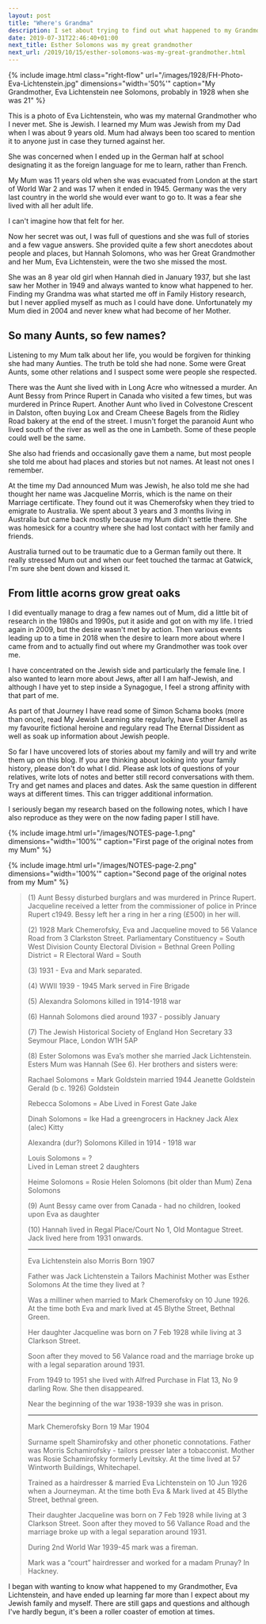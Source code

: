 ```yaml
---
layout: post
title: "Where's Grandma"
description: I set about trying to find out what happened to my Grandmother, Eva Lichtenstein, and now I am discovering a Jewish family history full of mystery and intrigue and will hopefully find more about my own Mother and the Jewish Whitechapel life she was born into in 1928.
date: 2019-07-31T22:46:40+01:00
next_title: Esther Solomons was my great grandmother
next_url: /2019/10/15/esther-solomons-was-my-great-grandmother.html
---
```

{% include image.html class="right-flow" url="/images/1928/FH-Photo-Eva-Lichtenstein.jpg" dimensions="width='50%'" caption="My Grandmother, Eva Lichtenstein nee Solomons, probably in 1928 when she was 21" %}

This is a photo of Eva Lichtenstein, who was my maternal Grandmother who I never met.  She is Jewish. I learned my Mum was Jewish from my Dad when I was about 9 years old.  Mum had always been too scared to mention it to anyone just in case they turned against her.

She was concerned when I ended up in the German half at school designating it as the foreign language for me to learn, rather than French.

My Mum was 11 years old when she was evacuated from London at the start of World War 2 and was 17 when it ended in 1945.  Germany was the very last country in the world she would ever want to go to.  It was a fear she lived with all her adult life.

I can't imagine how that felt for her.

Now her secret was out, I was full of questions and she was full of stories and a few vague answers.  She provided quite a few short anecdotes about people and places, but Hannah Solomons, who was her Great Grandmother and her Mum, Eva Lichtenstein, were the two she missed the most.

She was an 8 year old girl when Hannah died in January 1937, but she last saw her Mother in 1949 and always wanted to know what happened to her.  Finding my Grandma was what started me off in Family History research, but I never applied myself as much as I could have done.  Unfortunately my Mum died in 2004 and never knew what had become of her Mother.

## So many Aunts, so few names?

Listening to my Mum talk about her life, you would be forgiven for thinking she had many Aunties.  The truth be told she had none.  Some were Great Aunts, some other relations and I suspect some were people she respected.

There was the Aunt she lived with in Long Acre who witnessed a murder.  An Aunt Bessy from Prince Rupert in Canada who visited a few times, but was murdered in Prince Rupert. Another Aunt who lived in Colvestone Crescent in Dalston, often buying Lox and Cream Cheese Bagels from the Ridley Road bakery at the end of the street.  I musn't forget the paranoid Aunt who lived south of the river as well as the one in Lambeth.  Some of these people could well be the same.

She also had friends and occasionally gave them a name, but most people she told me about had places and stories but not names. At least not ones I remember.

At the time my Dad announced Mum was Jewish, he also told me she had thought her name was Jacqueline Morris, which is the name on their Marriage certificate.  They found out it was Chemerofsky when they tried to emigrate to Australia.  We spent about 3 years and 3 months living in Australia but came back mostly because my Mum didn't settle there.  She was homesick for a country where she had lost contact with her family and friends. 

Australia turned out to be traumatic due to a German family out there.  It really stressed Mum out and when our feet touched the tarmac at Gatwick, I'm sure she bent down and kissed it.

## From little acorns grow great oaks

I did eventually manage to drag a few names out of Mum, did a little bit of research in the 1980s and 1990s, put it aside and got on with my life.  I tried again in 2009, but the desire wasn't met by action.  Then various events leading up to a time in 2018 when the desire to learn more about where I came from and to actually find out where my Grandmother was took over me.  

I have concentrated on the Jewish side and particularly the female line.  I also wanted to learn more about Jews, after all I am half-Jewish, and although I have yet to step inside a Synagogue, I feel a strong affinity with that part of me.

As part of that Journey I have read some of Simon Schama books (more than once), read My Jewish Learning site regularly, have Esther Ansell as my favourite fictional heroine and regulary read The Eternal Dissident as well as soak up information about Jewish people. 

So far I have uncovered lots of stories about my family and will try and write them up on this blog.  If you are thinking about looking into your family history, please don't do what I did.  Please ask lots of questions of your relatives, write lots of notes and better still record conversations with them.  Try and get names and places and dates.  Ask the same question in different ways at different times.  This can trigger additional information.

I seriously began my research based on the following notes, which I have also reproduce as they were on the now fading paper I still have.

{% include image.html url="/images/NOTES-page-1.png" dimensions="width='100%'" caption="First page of the original notes from my Mum" %}

{% include image.html url="/images/NOTES-page-2.png" dimensions="width='100%'" caption="Second page of the original notes from my Mum" %}

> (1) Aunt Bessy disturbed burglars and was murdered in Prince Rupert.  Jacqueline received a letter from the commissioner of police in Prince Rupert c1949.  Bessy left her a ring in her a ring (£500) in her will.
>
> (2) 1928 Mark Chemerofsky, Eva and Jacqueline
> moved to 56 Valance Road from 3 Clarkston Street.
> Parliamentary Constituency = South West Division
> County Electoral Division = Bethnal Green
> Polling District = R
> Electoral Ward =  South
>
> (3) 1931 - Eva and Mark separated.
>
> (4) WWII 1939 - 1945 Mark served in Fire Brigade
>
> (5) Alexandra Solomons killed in 1914-1918 war
>
> (6) Hannah Solomons died around 1937 - possibly January
>
> (7) The Jewish Historical Society of England
> Hon Secretary 33 Seymour Place, London W1H 5AP
>
> (8) Ester Solomons was Eva’s mother she married Jack Lichtenstein.  Esters Mum was Hannah (See 6). Her brothers and sisters were:
>
> Rachael Solomons = Mark Goldstein married 1944
>  Jeanette Goldstein
>  Gerald (b c. 1926) Goldstein
>
> Rebecca Solomons = Abe 
> Lived in Forest Gate
>  Jake
>
> Dinah Solomons = Ike
> Had a greengrocers in Hackney
>  Jack
>  Alex (alec)
>  Kitty
>
> Alexandra (dur?) Solomons
> Killed in 1914 - 1918 war
>
> Louis Solomons = ?  
> Lived in Leman street
> 2 daughters
>
> Heime Solomons = Rosie
>  Helen Solomons (bit older than Mum)
>  Zena Solomons
>
> (9) Aunt Bessy came over from Canada - had no children, looked upon Eva as daughter
>
> (10) Hannah lived in Regal Place/Court No 1, Old Montague Street.  Jack lived here from 1931 onwards.
>
>
> ------------------------
> Eva Lichtenstein also Morris
> Born 1907
>
> Father was Jack Lichtenstein a Tailors Machinist
> Mother was Esther Solomons
> At the time they lived at ?
>
> Was a milliner when married to Mark Chemerofsky on 10 June 1926.  At the time both Eva and mark lived at 45 Blythe Street, Bethnal Green.
>
> Her daughter Jacqueline was born on 7 Feb 1928 while living at 3 Clarkson Street.
>
> Soon after they moved to 56 Valance road and the marriage broke up with a legal separation around 1931.
>
> From 1949 to 1951 she lived with Alfred Purchase in Flat 13, No 9 darling Row.  She then disappeared.
>
> Near the beginning of the war 1938-1939 she was in prison.
>
> ------------------------
> Mark Chemerofsky
> Born 19 Mar 1904
>
> Surname spelt Shamirofsky and other phonetic connotations.
> Father was Morris Schamirofsky - tailors presser later a tobacconist.
> Mother was Rosie Schamirofsky formerly Levitsky.
> At the time lived at 57 Wintworth Buildings, Whitechapel.
>
> Trained as a hairdresser & married Eva Lichtenstein on 10 Jun 1926 when a Journeyman. At the time both Eva & Mark lived at 45 Blythe Street, bethnal green.
>
> Their daughter Jacqueline was born on 7 Feb 1928 while living at 3 Clarkson Street.
> Soon after they moved to 56 Vallance Road and the marriage broke up with a legal separation around 1931.
>
> During 2nd World War 1939-45 mark was a fireman.
>
> Mark was a “court” hairdresser and worked for a madam Prunay? In Hackney.
>

I began with wanting to know what happened to my Grandmother, Eva Lichtenstein, and have ended up learning far more than I expect about my Jewish family and myself.  There are still gaps and questions and although I've hardly begun, it's been a roller coaster of emotion at times.

